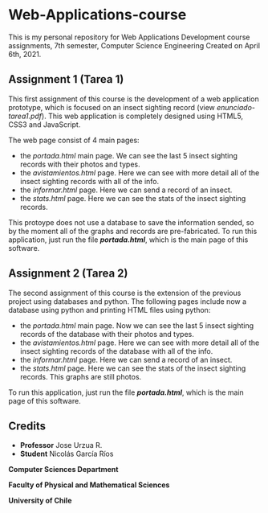 # Web-Applications-course
This is my personal repository for Web Applications Development course assignments, 7th semester, Computer Science Engineering Created on April 6th, 2021.

**Assignment 1 (Tarea 1)**
---

This first assignment of this course is the development of a web application prototype, which is focused on an insect sighting record (view _enunciado-tarea1.pdf_). This web application is completely designed using HTML5, CSS3 and JavaScript. 

The web page consist of 4 main pages:
- the _portada.html_ main page. We can see the last 5 insect sighting records with their photos and types.
- the _avistamientos.html_ page. Here we can see with more detail all of the insect sighting records with all of the info.
- the _informar.html_ page. Here we can send a record of an insect.
- the _stats.html_ page. Here we can see the stats of the insect sighting records.


This protoype does not use a database to save the information sended, so by the moment all of the graphs and records are pre-fabricated. To run this application, just run the file _**portada.html**_, which is the main page of this software.

**Assignment 2 (Tarea 2)**
---

The second assignment of this course is the extension of the previous project using databases and python. The following pages include now a database using python and printing HTML files using python:
- the _portada.html_ main page. Now we can see the last 5 insect sighting records of the database with their photos and types.
- the _avistamientos.html_ page. Here we can see with more detail all of the insect sighting records of the database with all of the info.
- the _informar.html_ page. Here we can send a record of an insect.
- the _stats.html_ page. Here we can see the stats of the insect sighting records. This graphs are still photos.

To run this application, just run the file _**portada.html**_, which is the main page of this software.


Credits
-------
- **Professor** Jose Urzua R.
- **Student** Nicolás García Ríos

**Computer Sciences Department**

**Faculty of Physical and Mathematical Sciences**

**University of Chile**
